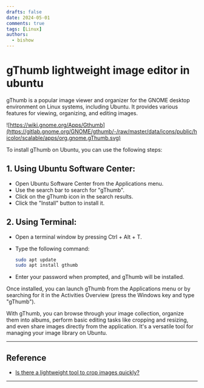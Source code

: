 ```yaml
---
drafts: false
date: 2024-05-01
comments: true
tags: [Linux]
authors:
  - bishow
---
```


# gThumb lightweight image editor in ubuntu

gThumb is a popular image viewer and organizer for the GNOME desktop environment on Linux systems, including Ubuntu. It provides various features for viewing, organizing, and editing images.

<!-- more -->

![https://wiki.gnome.org/Apps/Gthumb](https://gitlab.gnome.org/GNOME/gthumb/-/raw/master/data/icons/public/hicolor/scalable/apps/org.gnome.gThumb.svg)

To install gThumb on Ubuntu, you can use the following steps:

##  1. Using Ubuntu Software Center:

- Open Ubuntu Software Center from the Applications menu.
- Use the search bar to search for "gThumb".
- Click on the gThumb icon in the search results.
- Click the "Install" button to install it.

##  2. Using Terminal:

- Open a terminal window by pressing Ctrl + Alt + T.
- Type the following command:

    ```bash title="bash"
    sudo apt update
    sudo apt install gthumb
    ```

- Enter your password when prompted, and gThumb will be installed.


Once installed, you can launch gThumb from the Applications menu or by searching for it in the Activities Overview (press the Windows key and type "gThumb").

With gThumb, you can browse through your image collection, organize them into albums, perform basic editing tasks like cropping and resizing, and even share images directly from the application. It's a versatile tool for managing your image library on Ubuntu.

---

## Reference

- [Is there a lightweight tool to crop images quickly?](https://askubuntu.com/questions/97695/is-there-a-lightweight-tool-to-crop-images-quickly)

---